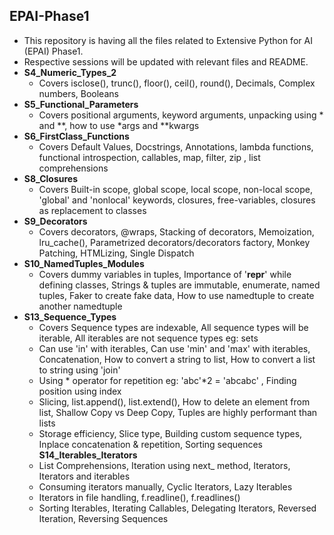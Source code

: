 ## EPAI-Phase1
 - This repository is having all the files related to Extensive Python for AI (EPAI) Phase1.
 - Respective sessions will be updated with relevant files and README.
 - **S4_Numeric_Types_2**
    - Covers isclose(), trunc(), floor(), ceil(), round(), Decimals, Complex numbers, Booleans
 - **S5_Functional_Parameters**
    - Covers positional arguments, keyword arguments, unpacking using * and **, how to use *args and **kwargs 
 - **S6_FirstClass_Functions**
    - Covers Default Values, Docstrings, Annotations, lambda functions, functional introspection, callables, map, filter, zip , list comprehensions
 - **S8_Closures**
    - Covers Built-in scope, global scope, local scope, non-local scope, 'global' and 'nonlocal' keywords, closures, free-variables, closures as replacement to classes
 - **S9_Decorators**
    - Covers decorators, @wraps, Stacking of decorators, Memoization, lru_cache(), Parametrized decorators/decorators factory, Monkey Patching, HTMLizing, Single Dispatch
 - **S10_NamedTuples_Modules**
    - Covers dummy variables in tuples, Importance of '__repr__' while defining classes, Strings & tuples are immutable, enumerate, named tuples, Faker to create fake data, How to use namedtuple to create another namedtuple
 - **S13_Sequence_Types**
    - Covers Sequence types are indexable, All sequence types will be iterable, All iterables are not sequence types eg: sets
    - Can use 'in' with iterables, Can use 'min' and 'max' with iterables, Concatenation, How to convert a string to list, How to convert a list to string using 'join'
    - Using * operator for repetition eg: 'abc'*2 = 'abcabc' , Finding position using index
    - Slicing, list.append(), list.extend(), How to delete an element from list, Shallow Copy vs Deep Copy, Tuples are highly performant than lists 
    - Storage efficiency, Slice type, Building custom sequence types, Inplace concatenation & repetition, Sorting sequences
   **S14_Iterables_Iterators**
    - List Comprehensions, Iteration using next_ method, Iterators, Iterators and iterables 
    - Consuming iterators manually, Cyclic Iterators, Lazy Iterables
    - Iterators in file handling, f.readline(), f.readlines()
    - Sorting Iterables, Iterating Callables, Delegating Iterators, Reversed Iteration, Reversing Sequences   